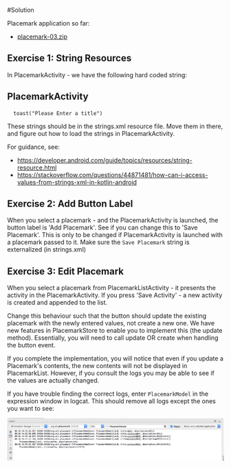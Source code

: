 #Solution

Placemark application so far:

- [placemark-03.zip](archives/placemark-03.zip)

## Exercise 1: String Resources

In PlacemarkActivity - we have the following hard coded string:

## PlacemarkActivity
~~~
  toast("Please Enter a title")
~~~

These strings should be in the strings.xml resource file. Move them in there, and figure out how to load the strings in PlacemarkActivity.

For guidance, see:

- <https://developer.android.com/guide/topics/resources/string-resource.html>
- <https://stackoverflow.com/questions/44871481/how-can-i-access-values-from-strings-xml-in-kotlin-android>


## Exercise 2: Add Button Label

When you select a placemark - and the PlacemarkActivity is launched, the button label is 'Add Placemark'. See if you can change this to 'Save Placemark'. This is only to be changed if PlacemarkActivity is launched with a placemark passed to it. Make sure the `Save Placemark` string is externalized (in strings.xml)


## Exercise 3: Edit Placemark

When you select a placemark from PlacemarkListActivity - it presents the activity in the PlacemarkActivity. If you press 'Save Activity' - a new activity is created and appended to the list.

Change this behaviour such that the button should update the existing placemark with the newly entered values, not create a new one.  We have new features in PlacemarkStore to enable you to implement this (the update method). Essentially, you will need to call update OR create when handling the button event.

If you complete the implementation, you will notice that even if you update a Placemark's contents, the new contents will not be displayed in PlacemarkList. However, if you consult the logs you may be able to see if the values are actually changed.

If you have trouble finding the correct logs, enter `PlacemarkModel` in the expression window in logcat. This should remove all logs except the ones you want to see:

![](img/04.png)




